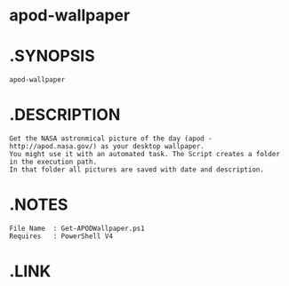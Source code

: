 # apod-wallpaper

# .SYNOPSIS  
    apod-wallpaper
    
# .DESCRIPTION  
    Get the NASA astronmical picture of the day (apod - http://apod.nasa.gov/) as your desktop wallpaper.
    You might use it with an automated task. The Script creates a folder in the execution path.
    In that folder all pictures are saved with date and description.

# .NOTES  
    File Name  : Get-APODWallpaper.ps1   
    Requires   : PowerShell V4

# .LINK
